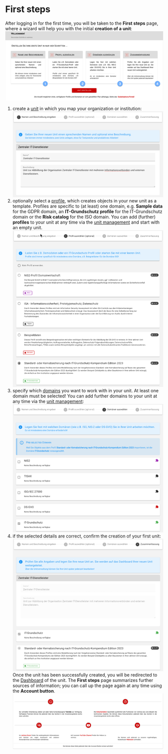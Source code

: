 <!-- © 2024 The Project Contributors - see AUTHORS.txt -->
# First steps

After logging in for the first time, you will be taken to the **First steps** page, where a wizard will help you with the initial **creation of a unit**:
![First steps](  /assets/en/manual/welcome.de.png)

1. create a [unit](/object-model/objects#unit) in which you map your organization or institution:
![Unit name and description](  /assets/en/manual/unit_name.de.png)
2. optionally select a [profile](/object-model/profiles.md), which creates objects in your new unit as a template. Profiles are specific to (at least) one domain, e.g. **Sample data** for the GDPR domain, an **IT-Grundschutz profile** for the IT-Grundschutz domain or the **Risk catalog** for the ISO domain. You can add (further) **profiles** to your unit at any time via the [unit management](unit-management) and start with an empty unit.
![Select profile(s)](  /assets/en/manual/unit_profile.de.png)
3. specify which [domains](/object-model/domains.md) you want to work with in your unit. At least one domain must be selected! You can add further domains to your unit at any time via the [unit management](unit-management):
![Select domain(s)](  /assets/en/manual/unit_domain.de.png)
4. if the selected details are correct, confirm the creation of your first unit:
![Summary](  /assets/en/manual/unit_summary.de.png)
Once the unit has been successfully created, you will be redirected to the [Dashboard](user-interface#dashboard) of the unit.
The **First steps** page summarizes further sources of information; you can call up the page again at any time using the **Account button**.
![Further steps](  /assets/en/manual/welcome_more.de.png)

